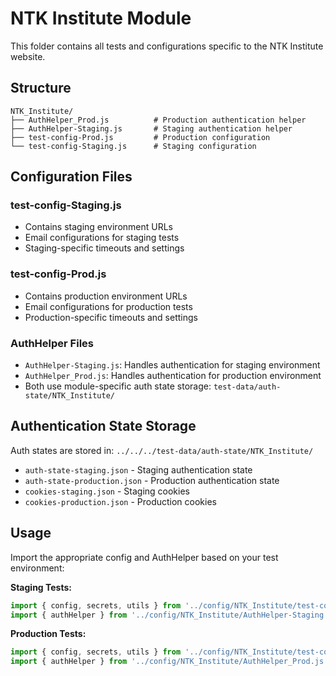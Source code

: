 # NTK Institute Module

This folder contains all tests and configurations specific to the NTK Institute website.

## Structure
```
NTK_Institute/
├── AuthHelper_Prod.js          # Production authentication helper
├── AuthHelper-Staging.js       # Staging authentication helper  
├── test-config-Prod.js         # Production configuration
└── test-config-Staging.js      # Staging configuration
```

## Configuration Files

### test-config-Staging.js
- Contains staging environment URLs
- Email configurations for staging tests
- Staging-specific timeouts and settings

### test-config-Prod.js  
- Contains production environment URLs
- Email configurations for production tests
- Production-specific timeouts and settings

### AuthHelper Files
- `AuthHelper-Staging.js`: Handles authentication for staging environment
- `AuthHelper_Prod.js`: Handles authentication for production environment
- Both use module-specific auth state storage: `test-data/auth-state/NTK_Institute/`

## Authentication State Storage
Auth states are stored in: `../../../test-data/auth-state/NTK_Institute/`
- `auth-state-staging.json` - Staging authentication state
- `auth-state-production.json` - Production authentication state
- `cookies-staging.json` - Staging cookies
- `cookies-production.json` - Production cookies

## Usage
Import the appropriate config and AuthHelper based on your test environment:

**Staging Tests:**
```javascript
import { config, secrets, utils } from '../config/NTK_Institute/test-config-Staging.js';
import { authHelper } from '../config/NTK_Institute/AuthHelper-Staging.js';
```

**Production Tests:**
```javascript
import { config, secrets, utils } from '../config/NTK_Institute/test-config-Prod.js';
import { authHelper } from '../config/NTK_Institute/AuthHelper_Prod.js';
```
